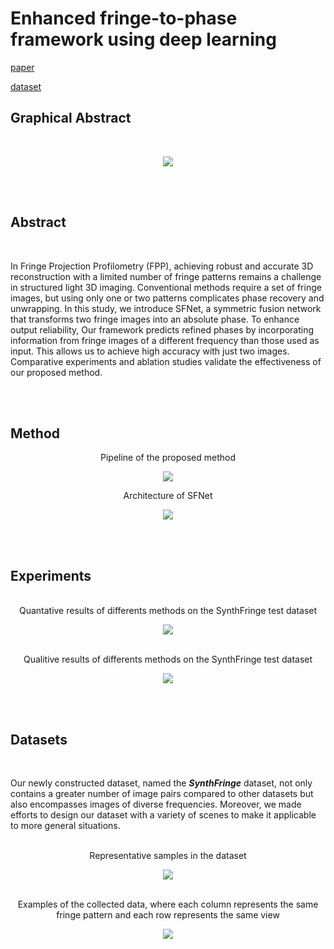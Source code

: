 # Enhanced fringe-to-phase framework using deep learning

[paper](http://www.google.co.kr)

[dataset](https://www.dropbox.com/scl/fo/pb3nlmwpxmmcbn9ma7q05/ABO-rcmSAmSl3XNQn9kjsUs?rlkey=9sejey926zz1n3d7d5shc5g34&st=5ys43y60&dl=0)

## **Graphical Abstract**

<br/>

<p align="center">
  <img src="https://github.com/Wonhoe-Kim/SFNet/assets/157447883/630ada5c-0c00-47d0-90a6-0770d7d02657">
</p>

<br/><br/>

## **Abstract**

<br/>
  
In Fringe Projection Profilometry (FPP), achieving robust and accurate 3D reconstruction with a limited number of fringe patterns remains a challenge in structured light 3D imaging. Conventional methods require a set of fringe images, but using only one or two patterns complicates phase recovery and unwrapping. In this study, we introduce SFNet, a symmetric fusion network that transforms two fringe images into an absolute phase. To enhance output reliability, Our framework predicts refined phases by incorporating information from fringe images of a different frequency than those used as input. This allows us to achieve high accuracy with just two images. Comparative experiments and ablation studies validate the effectiveness of our proposed method.  

<br/><br/>

## **Method**

<center> Pipeline of the proposed method </center>

<p align="center">
  <img src="https://github.com/Wonhoe-Kim/SFNet/assets/157447883/dbdfdfe2-a23b-4623-8627-96135e9a55d3">
</p>

<center> Architecture of SFNet </center>

<p align="center">
  <img src="https://github.com/Wonhoe-Kim/SFNet/assets/157447883/f5c55956-a39f-45ad-82e3-c52607a285b5">
</p>


<br/><br/>

## **Experiments**

<br/>

<center> Quantative results of differents methods on the SynthFringe test dataset </center>

<p align="center">
  <img src="https://github.com/Wonhoe-Kim/SFNet/assets/157447883/8fea601c-e1e3-4ddb-8e81-cf95aefb8299">
</p>

<br/>

<center> Qualitive results of differents methods on the SynthFringe test dataset </center>

<p align="center">
  <img src="https://github.com/Wonhoe-Kim/SFNet/assets/157447883/7fc6dccd-5f91-40ed-b676-eb89437e06d5">
</p>

  
<br/><br/>

## **Datasets**

<br/>

Our newly constructed dataset, named the **_SynthFringe_** dataset, not only contains a greater number of image pairs compared to other datasets but also encompasses images of diverse frequencies. Moreover, we made efforts to design our dataset with a variety of scenes to make it applicable to more general situations.

<br/>

<center> Representative samples in the dataset </center>

<p align="center">
  <img src="https://github.com/Wonhoe-Kim/SFNet/assets/157447883/ed2e60fa-8fb0-457b-9b63-61c319e149f3">
</p>

<br/>

<center> Examples of the collected data, where each column represents the same fringe pattern and each row represents the same view </center>

<p align="center">
  <img src="https://github.com/Wonhoe-Kim/SFNet/assets/157447883/6645c43d-7747-462d-8839-542dbda3f1f9">
</p>
